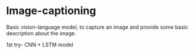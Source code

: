 # Image-captioning

Basic vision-language model, to capture an image and provide some basic description about the image.

1st try- CNN + LSTM model
